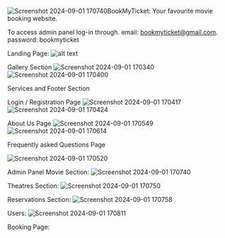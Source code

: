 ![Screenshot 2024-09-01 170740](https://github.com/user-attachments/assets/e5ec44e9-cd85-4f11-ba81-a88bb5351d87)BookMyTicket: Your favourite movie booking website.

To access admin panel log-in through.
email: bookmyticket@gmail.com.
password: bookmyticket

Landing Page:
                            ![alt text](https://github.com/user-attachments/assets/8c2d334d-7830-4c91-8360-1ebd3950cc33)
                                            


  





  Gallery Section
  ![Screenshot 2024-09-01 170340](https://github.com/user-attachments/assets/9a38e9bd-fc4a-4a44-8f99-f35b8e6bb927)
  ![Screenshot 2024-09-01 170400](https://github.com/user-attachments/assets/ef505ccb-f371-412e-b36b-757de384e573)





  Services and Footer Section




  Login / Registration Page
    ![Screenshot 2024-09-01 170417](https://github.com/user-attachments/assets/1717d395-a671-4c62-83a5-e9353ffc88b2)
  ![Screenshot 2024-09-01 170424](https://github.com/user-attachments/assets/73e78266-7230-4454-9f2e-f651aeb6eda0)
  






  About Us Page 
    ![Screenshot 2024-09-01 170549](https://github.com/user-attachments/assets/34e9203f-2eba-4291-ba9f-7bbd58554451)
  ![Screenshot 2024-09-01 170614](https://github.com/user-attachments/assets/02a72eff-676f-4c86-b418-6f798e7274c8)

  




  Frequently asked Questions Page


  ![Screenshot 2024-09-01 170520](https://github.com/user-attachments/assets/672ca5d6-8610-4e97-aedb-79c202aa1c5d)





  Admin Panel
  Movie Section:
  ![Screenshot 2024-09-01 170740](https://github.com/user-attachments/assets/9e7d3ad4-c52a-474b-997c-34c0c42cfbfb)




  Theatres Section:
![Screenshot 2024-09-01 170750](https://github.com/user-attachments/assets/1eb3a9b1-1c1b-4270-93fb-68de187de95a)


  Reservations Section:
![Screenshot 2024-09-01 170758](https://github.com/user-attachments/assets/810d433b-3284-45c3-a4af-c5d74409688e)


  Users:
![Screenshot 2024-09-01 170811](https://github.com/user-attachments/assets/9ec92299-81ba-4f8d-bc32-41e05ec60f53)


  Booking Page:

  
